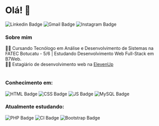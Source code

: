 # Olá! 👋

![Linkedin Badge](https://img.shields.io/badge/LinkedIn-0077B5?style=for-the-badge&logo=linkedin&logoColor=white)[](https://www.linkedin.com/in/jhonatan-gabriel-alves-11b28015b/)
![Gmail Badge](https://img.shields.io/badge/Gmail-D14836?style=for-the-badge&logo=gmail&logoColor=white)[](mailto:jhonatangalves96@gmail.com)
![Instagram Badge](https://img.shields.io/badge/Instagram-E4405F?style=for-the-badge&logo=instagram&logoColor=white)[](https://www.instagram.com/jhonatangalves/)

### Sobre mim
👨‍🎓 Cursando Tecnólogo em Análise e Desenvolvimento de Sistemas na FATEC Botucatu - 5/6 | Estudando Desenvolvimento Web Full-Stack em B7Web.</br>
👨‍💻 Estagiário de desenvolvimento web na [ElevenUp](https://elevenup.com.br/)</br></br>

### Conhecimento em:
![HTML Badge](https://img.shields.io/badge/HTML5-E34F26?style=for-the-badge&logo=html5&logoColor=white)[](https://alunos.b7web.com.br/media/certificates/certificado_2730535.jpg)
![CSS Badge](https://img.shields.io/badge/CSS3-1572B6?style=for-the-badge&logo=css3&logoColor=white)[](https://alunos.b7web.com.br/media/certificates/certificado_2730535.jpg)
![JS Badge](https://img.shields.io/badge/JavaScript-F7DF1E?style=for-the-badge&logo=javascript&logoColor=black)
![MySQL Badge](https://img.shields.io/badge/MySQL-00000F?style=for-the-badge&logo=mysql&logoColor=white)

### Atualmente estudando:
![PHP Badge](https://img.shields.io/badge/PHP-777BB4?style=for-the-badge&logo=php&logoColor=white)
![CI Badge](https://img.shields.io/badge/Codeigniter-EF4223?style=for-the-badge&logo=codeigniter&logoColor=white)
![Bootstrap Badge](https://img.shields.io/badge/Bootstrap-563D7C?style=for-the-badge&logo=bootstrap&logoColor=white)


